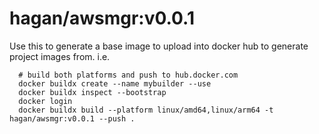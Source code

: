 # hagan/awsmgr:v0.0.1

Use this to generate a base image to upload into docker hub to generate project images from.
i.e.
```
  # build both platforms and push to hub.docker.com
  docker buildx create --name mybuilder --use
  docker buildx inspect --bootstrap
  docker login
  docker buildx build --platform linux/amd64,linux/arm64 -t hagan/awsmgr:v0.0.1 --push .
```
